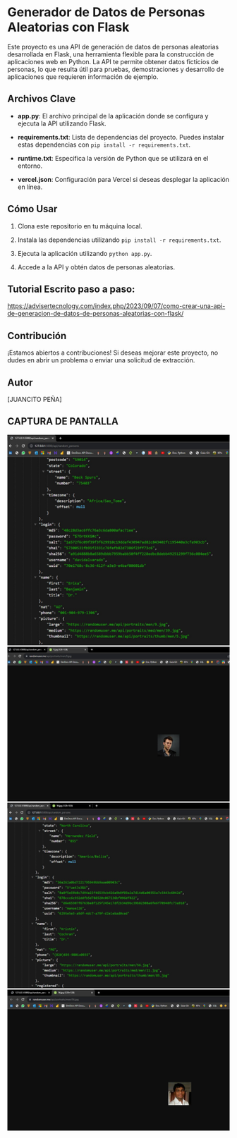 # Generador de Datos de Personas Aleatorias con Flask

Este proyecto es una API de generación de datos de personas aleatorias desarrollada en Flask, una herramienta flexible para la construcción de aplicaciones web en Python. La API te permite obtener datos ficticios de personas, lo que resulta útil para pruebas, demostraciones y desarrollo de aplicaciones que requieren información de ejemplo.

## Archivos Clave

- **app.py**: El archivo principal de la aplicación donde se configura y ejecuta la API utilizando Flask.

- **requirements.txt**: Lista de dependencias del proyecto. Puedes instalar estas dependencias con `pip install -r requirements.txt`.

- **runtime.txt**: Especifica la versión de Python que se utilizará en el entorno.

- **vercel.json**: Configuración para Vercel si deseas desplegar la aplicación en línea.

## Cómo Usar

1. Clona este repositorio en tu máquina local.

2. Instala las dependencias utilizando `pip install -r requirements.txt`.

3. Ejecuta la aplicación utilizando `python app.py`.

4. Accede a la API y obtén datos de personas aleatorias.

## Tutorial Escrito paso a paso:

https://advisertecnology.com/index.php/2023/09/07/como-crear-una-api-de-generacion-de-datos-de-personas-aleatorias-con-flask/

## Contribución

¡Estamos abiertos a contribuciones! Si deseas mejorar este proyecto, no dudes en abrir un problema o enviar una solicitud de extracción.

## Autor

[JUANCITO PEÑA]

## CAPTURA DE PANTALLA

![CAPTURA DE PANTALLA](API1.jpg)
![CAPTURA DE PANTALLA](API2.jpg)
![CAPTURA DE PANTALLA](API3.jpg)
![CAPTURA DE PANTALLA](API4.jpg)



